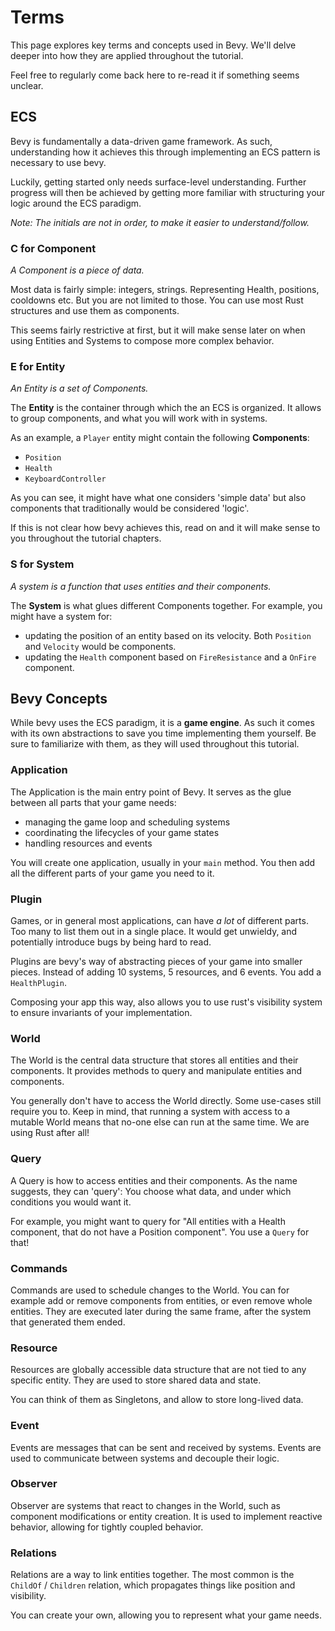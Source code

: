 # Terms

This page explores key terms and concepts used in Bevy.
We'll delve deeper into how they are applied throughout the tutorial.

Feel free to regularly come back here to re-read it if something seems unclear.

## ECS

Bevy is fundamentally a data-driven game framework.
As such, understanding how it achieves this through implementing an ECS pattern
is necessary to use bevy.

Luckily, getting started only needs surface-level understanding.
Further progress will then be achieved by getting more familiar with
structuring your logic around the ECS paradigm.

*Note: The initials are not in order, to make it easier to understand/follow.*

### C for Component

*A Component is a piece of data.*

Most data is fairly simple: integers, strings. Representing Health, positions,
cooldowns etc.
But you are not limited to those. You can use most Rust structures and use them
as components.

This seems fairly restrictive at first, but it will make sense later on when
using Entities and Systems to compose more complex behavior.

### E for Entity

*An Entity is a set of Components.*

The **Entity** is the container through which the an ECS is organized.
It allows to group components, and what you will work with in systems.

As an example, a `Player` entity might contain the following **Components**:

- `Position`
- `Health`
- `KeyboardController`

As you can see, it might have what one considers 'simple data' but also
components that traditionally would be considered 'logic'.

If this is not clear how bevy achieves this, read on and it will make sense to
you throughout the tutorial chapters.

### S for System

*A system is a function that uses entities and their components.*

The **System** is what glues different Components together.
For example, you might have a system for:

- updating the position of an entity based on its velocity. Both `Position` and
  `Velocity` would be components.
- updating the `Health` component based on `FireResistance` and a `OnFire` component.

## Bevy Concepts

While bevy uses the ECS paradigm, it is a **game engine**.
As such it comes with its own abstractions to save you time implementing them
yourself.
Be sure to familiarize with them, as they will used throughout this tutorial.

### Application

The Application is the main entry point of Bevy.
It serves as the glue between all parts that your game needs:

- managing the game loop and scheduling systems
- coordinating the lifecycles of your game states
- handling resources and events

You will create one application, usually in your `main` method.
You then add all the different parts of your game you need to it.

### Plugin

Games, or in general most applications, can have *a lot* of different parts.
Too many to list them out in a single place.
It would get unwieldy, and potentially introduce bugs by being hard to read.

Plugins are bevy's way of abstracting pieces of your game into smaller pieces.
Instead of adding 10 systems, 5 resources, and 6 events.
You add a `HealthPlugin`.

Composing your app this way, also allows you to use rust's visibility system to
ensure invariants of your implementation.

### World

The World is the central data structure that stores all entities and their components.
It provides methods to query and manipulate entities and components.

You generally don't have to access the World directly.
Some use-cases still require you to.
Keep in mind, that running a system with access to a mutable World means that
no-one else can run at the same time.
We are using Rust after all!

### Query

A Query is how to access entities and their components.
As the name suggests, they can 'query': You choose what data, and under which
conditions you would want it.

For example, you might want to query for "All entities with a Health component,
that do not have a Position component". You use a `Query` for that!

### Commands

Commands are used to schedule changes to the World.
You can for example add or remove components from entities, or even remove
whole entities.
They are executed later during the same frame, after the system that generated
them ended.

### Resource

Resources are globally accessible data structure that are not tied to any specific entity.
They are used to store shared data and state.

You can think of them as Singletons, and allow to store long-lived data.

### Event

Events are messages that can be sent and received by systems.
Events are used to communicate between systems and decouple their logic.

### Observer

Observer are systems that react to changes in the World, such as component
modifications or entity creation.
It is used to implement reactive behavior, allowing for tightly coupled
behavior.

### Relations

Relations are a way to link entities together.
The most common is the `ChildOf` / `Children` relation, which propagates things
like position and visibility.

You can create your own, allowing you to represent what your game needs.
